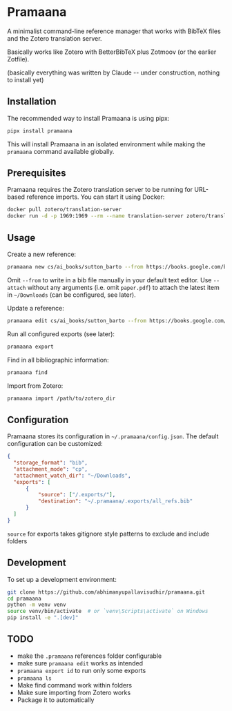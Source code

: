 # Pramaana

A minimalist command-line reference manager that works with BibTeX files and the Zotero translation server.

Basically works like Zotero with BetterBibTeX plus Zotmoov (or the earlier Zotfile).

(basically everything was written by Claude -- under construction, nothing to install yet)

## Installation

The recommended way to install Pramaana is using pipx:

```bash
pipx install pramaana
```

This will install Pramaana in an isolated environment while making the `pramaana` command available globally.

## Prerequisites

Pramaana requires the Zotero translation server to be running for URL-based reference imports. You can start it using Docker:

```bash
docker pull zotero/translation-server
docker run -d -p 1969:1969 --rm --name translation-server zotero/translation-server
```

## Usage

Create a new reference:
```bash
pramaana new cs/ai_books/sutton_barto --from https://books.google.com/books?id=GDvW4MNMQ2wC --attach paper.pdf
```

Omit `--from` to write in a bib file manually in your default text editor. Use `--attach` without any arguments (i.e. omit `paper.pdf`) to attach the latest item in `~/Downloads` (can be configured, see later).

Update a reference:

```bash
pramaana edit cs/ai_books/sutton_barto --from https://books.google.com/books?id=GDvW4MNMQ2wC --attach paper.pdf
```

Run all configured exports (see later):

```bash
pramaana export
```

Find in all bibliographic information:

```bash
pramaana find
```

Import from Zotero:

```bash
pramaana import /path/to/zotero_dir
```

## Configuration

Pramaana stores its configuration in `~/.pramaana/config.json`. The default configuration can be customized:

```json
{
  "storage_format": "bib",
  "attachment_mode": "cp",
  "attachment_watch_dir": "~/Downloads",
  "exports": [
      {
          "source": ["/.exports/"],
          "destination": "~/.pramaana/.exports/all_refs.bib"
      }
  ]
}
```

`source` for exports takes gitignore style patterns to exclude and include folders 

## Development

To set up a development environment:

```bash
git clone https://github.com/abhimanyupallavisudhir/pramaana.git
cd pramaana
python -m venv venv
source venv/bin/activate  # or `venv\Scripts\activate` on Windows
pip install -e ".[dev]"
```

## TODO

- make the `.pramaana` references folder configurable
- make sure `pramaana edit` works as intended
- `pramaana export id` to run only some exports
- `pramaana ls`
- Make find command work within folders
- Make sure importing from Zotero works
- Package it to automatically 